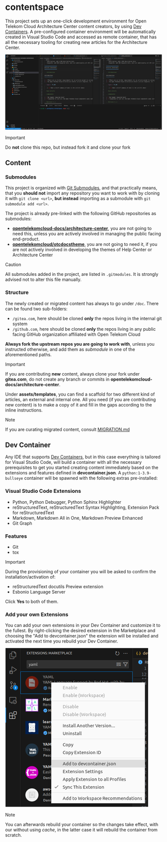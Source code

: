 # contentspace

This project sets up an one-click development environment for Open Telekom Cloud Architecture Center content creators, 
by using [Dev Containers](https://code.visualstudio.com/docs/devcontainers/containers). A pre-configured container
environment will be automatically created in Visual Studio Code and accessed as remote container, that has all the necessary
tooling for creating new articles for the Architecture Center.

![devcontainer.png](assets%2Fimages%2Fremote-devcontainer.png)

> [!IMPORTANT]
> Do **not** clone this repo, but instead fork it and clone your fork

## Content

### Submodules

This project is organized with [Git Submodules](https://git-scm.com/book/en/v2/Git-Tools-Submodules), and that practically
means, that you **should not** import any repository you want to work with by cloning it with `git clone <url>`, **but instead**
importing as a submodule with `git submodule add <url>`.

The project is already pre-linked with the following GitHub repositories as submodules:

- **[opentelekomcloud-docs/architecture-center](https://github.com/opentelekomcloud-docs/architecture-center)**, you are not going to need this, unless you are actively involved in managing the public facing end-product.
- **[opentelekomcloud/otcdocstheme](https://github.com/opentelekomcloud/otcdocstheme)**, you are not going to need it, if you are not actively involved in developing the themes of Help Center or Architecture Center

> [!CAUTION]
> All submodules added in the project, are listed in `.gitmodules`. It is strongly advised not to alter this file manually.

### Structure

The newly created or migrated content has always to go under `/doc`. There can be found two sub-folders:

- `/gitea.com`, here should be cloned **only** the repos living in the internal git system 
- `/github.com`, here should be cloned **only** the repos living in any public facing GitHub organization affiliated with Open Telekom Cloud

**Always fork the upstream repos you are going to work with**, unless you instructed otherwise, and add them 
as _submodule_ in one of the aforementioned paths.

> [!IMPORTANT]   
> If you are contributing **new** content, always clone your fork under **gitea.com**, do not create any branch or commits 
> in **opentelekomcloud-docs/architecture-center**.

Under **assets/templates**, you can find a scaffold for two different kind of articles, an external and internal one. All you 
need (if you are contributing new content) is to make a copy of it and fill in the gaps according to the inline instructions.

> [!NOTE]   
> If you are curating migrated content, consult [MIGRATION.md](doc%2Fgitea.com%2FMIGRATION.md)



## Dev Container

Any IDE that supports [Dev Containers](https://code.visualstudio.com/docs/devcontainers/containers), but in this case everything is tailored for Visual Studio Code, will build 
a container with all the necessary prerequisites to get you started creating content immediately based on the extensions 
and features defined in **devcontainer.json**. A `python:1-3.9-bullseye` container will be spawned with the following 
extras pre-installed:

### Visual Studio Code Extensions

- Python, Python Debugger, Python Sphinx Highlighter
- reStructuredText, reStructuredText Syntax Highlighting, Extension Pack for reStructuredText
- Markdown, Markdown All in One, Markdown Preview Enhanced 
- Git Graph

### Features

- Git
- tox

> [!IMPORTANT]   
> During the provisioning of your container you will be asked to confirm the installation/activation of:
>
> - reStructuredText docutils Preview extension
> - Esbonio Language Server
>
> Click **Yes** to both of them.

### Add your own Extensions

You can add your own extensions in your Dev Container and customize it to the fullest. By right-clicking the desired 
extension in the Marketplace and choosing the "Add to devcontainer.json" the extension will be installed and activated
the next time you rebuild your Dev Container.

![add-extension.png](assets%2Fimages%2Fadd-extension.png)

> [!NOTE]  
> You can afterwards rebuild your container so the changes take effect, with our without using _cache_, in the latter 
> case it will rebuild the container from scratch. 


